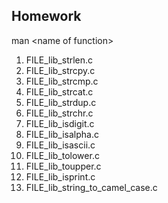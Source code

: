 ## Homework

man \<name of function\>

1. FILE\_lib\_strlen.c 
2. FILE\_lib\_strcpy.c 
3. FILE\_lib\_strcmp.c 
4. FILE\_lib\_strcat.c 
5. FILE\_lib\_strdup.c 
6. FILE\_lib\_strchr.c  
7. FILE\_lib\_isdigit.c
8. FILE\_lib\_isalpha.c
9. FILE\_lib\_isascii.c
10. FILE\_lib\_tolower.c
11. FILE\_lib\_toupper.c 
12. FILE\_lib\_isprint.c
13. FILE\_lib\_string_to_camel_case.c
